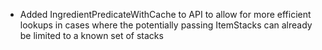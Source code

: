 - Added IngredientPredicateWithCache to API to allow for more efficient lookups in cases where the potentially passing ItemStacks can already be limited to a known set of stacks
